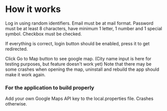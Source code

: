 # How it works

Log in using random identifiers.
Email must be at mail format.
Password must be at least 8 characters, have minimum 1 letter, 1 number and 1 special symbol.
Checkbox must be checked.

If everything is correct, login button should be enabled, press it to get redirected.

Click Go to Map button to see google map.
(City name input is here for testing purposes, but feature doesn't work yet)
Note that there may be some crashes when opening the map, uninstall and rebuild the app should make it work again.


### For the application to build properly
Add your own Google Maps API key to the local.properties file. Crashes otherwise.
